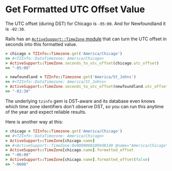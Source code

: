 # Get Formatted UTC Offset Value

The UTC offset (during DST) for Chicago is `-05:00`. And for Newfoundland it is
`-02:30`.

Rails has an [`ActiveSupport::TimeZone`
module](https://api.rubyonrails.org/v7.1.3.2/classes/ActiveSupport/TimeZone.html#method-c-seconds_to_utc_offset)
that can turn the UTC offset in seconds into this formatted value.

```ruby
> chicago = TZInfo::Timezone.get('America/Chicago')
=> #<TZInfo::DataTimezone: America/Chicago>
> ActiveSupport::TimeZone.seconds_to_utc_offset(chicago.utc_offset)
=> "-05:00"

> newfoundland = TZInfo::Timezone.get('America/St_Johns')
=> #<TZInfo::DataTimezone: America/St_Johns>
> ActiveSupport::TimeZone.seconds_to_utc_offset(newfoundland.utc_offset)
=> "-02:30"
```

The underlying `tzinfo` gem is DST-aware and its database even knows which time
zone identifiers don't observe DST, so you can run this anytime of the year and
expect reliable results.

Here is another way at this:

```ruby
> chicago = TZInfo::Timezone.get('America/Chicago')
=> #<TZInfo::DataTimezone: America/Chicago>
> ActiveSupport::TimeZone[chicago.name]
=> #<ActiveSupport::TimeZone:0x00000001099d8140 @name="America/Chicago", @tzinfo=#<TZInfo::DataTimezone: America/Chicago>, @utc_offset=nil>
> ActiveSupport::TimeZone[chicago.name].formatted_offset
=> "-06:00"
> ActiveSupport::TimeZone[chicago.name].formatted_offset(false)
=> "-0600"
```
